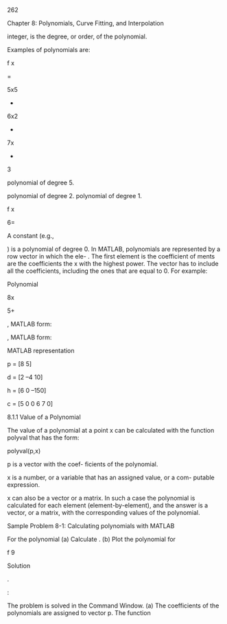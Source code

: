 262

Chapter 8: Polynomials, Curve Fitting, and Interpolation

integer, is the degree, or order, of the polynomial.

Examples of polynomials are:

f x

=

5x5

+

6x2

+

7x

+

3

polynomial of degree 5.

polynomial of degree 2.
polynomial of degree 1.

f x

6=

A constant (e.g.,

) is a polynomial of degree 0.
In MATLAB, polynomials are represented by a row vector in which the ele-
. The first element is the coefficient of
ments are the coefficients
the  x  with  the  highest  power.  The  vector  has  to  include  all  the  coefficients,
including the ones that are equal to 0. For example:

Polynomial

8x

5+

,  MATLAB form:

,  MATLAB form:

MATLAB representation

p = [8  5]

d = [2  –4  10]

h = [6  0  –150]

c = [5  0  0  6  7  0]

8.1.1 Value of a Polynomial

The value  of  a  polynomial  at  a  point  x  can  be  calculated  with  the  function
polyval that has the form:

polyval(p,x)

p is a vector with the coef-
ficients of the polynomial.

x is a number, or a variable that
has an assigned value, or a com-
putable expression.

x can also be a vector or a matrix. In such a case the polynomial is calculated
for each element (element-by-element), and the answer is a vector, or a matrix,
with the corresponding values of the polynomial.

Sample Problem 8-1: Calculating polynomials with MATLAB

For the polynomial
(a) Calculate
.
(b) Plot the polynomial for

f 9

Solution

.

:

The problem is solved in the Command Window.
(a) The coefficients of the polynomials are assigned to vector p. The function


